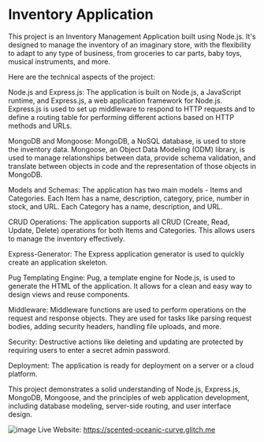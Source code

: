 # Inventory Application

This project is an Inventory Management Application built using Node.js. It's designed to manage the inventory of an imaginary store, with the flexibility to adapt to any type of business, from groceries to car parts, baby toys, musical instruments, and more.

Here are the technical aspects of the project:

Node.js and Express.js: The application is built on Node.js, a JavaScript runtime, and Express.js, a web application framework for Node.js. Express.js is used to set up middleware to respond to HTTP requests and to define a routing table for performing different actions based on HTTP methods and URLs.

MongoDB and Mongoose: MongoDB, a NoSQL database, is used to store the inventory data. Mongoose, an Object Data Modeling (ODM) library, is used to manage relationships between data, provide schema validation, and translate between objects in code and the representation of those objects in MongoDB.

Models and Schemas: The application has two main models - Items and Categories. Each Item has a name, description, category, price, number in stock, and URL. Each Category has a name, description, and URL.

CRUD Operations: The application supports all CRUD (Create, Read, Update, Delete) operations for both Items and Categories. This allows users to manage the inventory effectively.

Express-Generator: The Express application generator is used to quickly create an application skeleton.

Pug Templating Engine: Pug, a template engine for Node.js, is used to generate the HTML of the application. It allows for a clean and easy way to design views and reuse components.

Middleware: Middleware functions are used to perform operations on the request and response objects. They are used for tasks like parsing request bodies, adding security headers, handling file uploads, and more.

Security: Destructive actions like deleting and updating are protected by requiring users to enter a secret admin password.

Deployment: The application is ready for deployment on a server or a cloud platform.

This project demonstrates a solid understanding of Node.js, Express.js, MongoDB, Mongoose, and the principles of web application development, including database modeling, server-side routing, and user interface design.

![image](https://github.com/Dallair220/inventory-application/assets/93786532/a1d5c61b-6688-4bed-8cdc-89629b9a7ff6)
Live Website: https://scented-oceanic-curve.glitch.me
